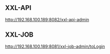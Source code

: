 ## XXL-API

<http://192.168.100.189:8082/xxl-api-admin>



## XXL-JOB

<http://192.168.100.189:8081/xxl-job-admin/toLogin>

